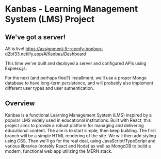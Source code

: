 # Kanbas - Learning Management System (LMS) Project
## We've got a server!
A5 is live! https://assignment-5--comfy-bonbon-d2bf33.netlify.app/#/Kanbas/Dashboard

This time we've built and deployed a server and configured APIs using Express.js.

For the next (and perhaps final?) installment, we'll use a proper Mongo database to have long-term persistence, and will probably also implement different user types and user authentication.

## Overview

Kanbas is a functional Learning Management System (LMS) inspired by a popular LMS widely used in educational institutions. Built with React, this project aims to provide a robust platform for managing and delivering educational content. The aim is to start simple, then keep building. The first branch will be a simple HTML rendering of the site. We will then add styling using CSS. Then we'll go for the real deal, using JavaScript/TypeScript and various libraries (notably React and Node) as well as MongoDB to build a modern, functional web app utilizing the MERN stack. 
